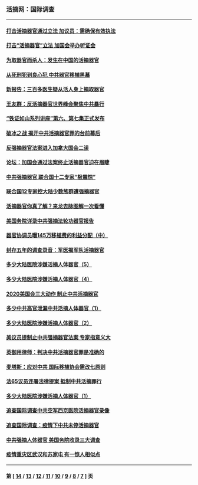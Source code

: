 ### 活摘网：国际调查
---
#### [打击活摘器官通过立法 加议员：需确保有效执法](../../pages/nf5947/n13886356.md?02040430) 
#### [打击“活摘器官”立法 加国会举办听证会](../../pages/nf5947/n13869362.md?02040430) 
#### [为取器官而杀人：发生在中国的活摘器官](../../pages/nf5947/n13794731.md?02040430) 
#### [从死刑犯到良心犯 中共器官移植黑幕](../../pages/nf5947/n13764669.md?02040430) 
#### [新报告：三百多医生疑从活人身上摘取器官](../../pages/nf5947/n13703044.md?02040430) 
#### [王友群：反活摘器官世界峰会聚焦中共暴行](../../pages/nf5947/n13250738.md?02040430) 
#### [“铁证如山系列讲座”第六、第七集正式发布](../../pages/nf5947/n13106287.md?02040430) 
#### [破冰之战 揭开中共活摘器官罪的台前幕后](../../pages/nf5947/n13082457.md?02040430) 
#### [反强摘器官法案进入加拿大国会二读](../../pages/nf5947/n13033450.md?02040430) 
#### [论坛：加国会通过法案终止活摘器官迫在眉睫](../../pages/nf5947/n13029839.md?02040430) 
#### [中共强摘器官 联合国十二专家“极震惊”](../../pages/nf5947/n13024313.md?02040430) 
#### [联合国12专家控大陆少数族群遭强摘器官](../../pages/nf5947/n13023877.md?02040430) 
#### [活摘器官你真了解？来龙去脉图解一次看懂](../../pages/nf5947/n13013820.md?02040430) 
#### [美国务院详录中共强摘法轮功器官报告](../../pages/nf5947/n12944519.md?02040430) 
#### [器官协调员曝145万移植费的利益分配（中）](../../pages/nf5947/n12894547.md?02040430) 
#### [封存五年的调查录音：军医揭军队活摘器官](../../pages/nf5947/n12798692.md?02040430) 
#### [多少大陆医院涉嫌活摘人体器官（5）](../../pages/nf5947/n12768383.md?02040430) 
#### [多少大陆医院涉嫌活摘人体器官（4）](../../pages/nf5947/n12664434.md?02040430) 
#### [2020美国会三大动作 制止中共活摘器官](../../pages/nf5947/n12682004.md?02040430) 
#### [多少中共高官泄漏中共活摘人体器官（1）](../../pages/nf5947/n12671234.md?02040430) 
#### [多少大陆医院涉嫌活摘人体器官（2）](../../pages/nf5947/n12655589.md?02040430) 
#### [美议员提制止中共强摘器官法案 专家指意义大](../../pages/nf5947/n12630561.md?02040430) 
#### [英御用律师：判决中共活摘器官罪是准确的](../../pages/nf5947/n12580740.md?02040430) 
#### [麦塔斯：应对中共 国际移植协会需改七原则](../../pages/nf5947/n12514711.md?02040430) 
#### [法65议员连署法律提案 抵制中共活摘罪行](../../pages/nf5947/n12437047.md?02040430) 
#### [多少大陆医院涉嫌活摘人体器官（1）](../../pages/nf5947/n12414284.md?02040430) 
#### [追查国际调查中共空军西京医院活摘器官录像](../../pages/nf5947/n12348837.md?02040430) 
#### [追查国际调查：疫情下中共未停活摘器官](../../pages/nf5947/n12273415.md?02040430) 
#### [中共强摘人体器官 美国务院收录三大调查](../../pages/nf5947/n12181488.md?02040430) 
#### [疫情重灾区武汉和苏家屯 有一惊人相似点](../../pages/nf5947/n12150824.md?02040430) 

---
#### 第 [ [14](./14.md?02040430) / [13](./13.md?02040430) / [12](./12.md?02040430) / [11](./11.md?02040430) / [10](./10.md?02040430) / [9](./9.md?02040430) / [8](./8.md?02040430) / [7](./7.md?02040430) ] 页
